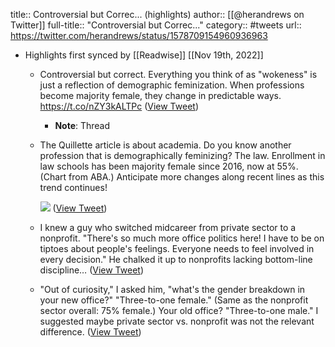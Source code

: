 title:: Controversial but Correc... (highlights)
author:: [[@herandrews on Twitter]]
full-title:: "Controversial but Correc..."
category:: #tweets
url:: https://twitter.com/herandrews/status/1578709154960936963

- Highlights first synced by [[Readwise]] [[Nov 19th, 2022]]
	- Controversial but correct. Everything you think of as "wokeness" is just a reflection of demographic feminization. When professions become majority female, they change in predictable ways. https://t.co/nZY3kALTPc ([View Tweet](https://twitter.com/herandrews/status/1578709154960936963))
		- **Note**: Thread
	- The Quillette article is about academia. Do you know another profession that is demographically feminizing? The law. Enrollment in law schools has been majority female since 2016, now at 55%. (Chart from ABA.) Anticipate more changes along recent lines as this trend continues! 
	  
	  ![](https://pbs.twimg.com/media/Fei0BZYXwAAyVMg.jpg) ([View Tweet](https://twitter.com/herandrews/status/1578710564997857282))
	- I knew a guy who switched midcareer from private sector to a nonprofit. "There's so much more office politics here! I have to be on tiptoes about people's feelings. Everyone needs to feel involved in every decision." He chalked it up to nonprofits lacking bottom-line discipline… ([View Tweet](https://twitter.com/herandrews/status/1578719637344485376))
	- "Out of curiosity," I asked him, "what's the gender breakdown in your new office?" "Three-to-one female." (Same as the nonprofit sector overall: 75% female.) Your old office? "Three-to-one male." I suggested maybe private sector vs. nonprofit was not the relevant difference. ([View Tweet](https://twitter.com/herandrews/status/1578720571868606465))